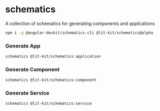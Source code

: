 # schematics

A collection of schematics for generating components and applications

```BASH
npm i -g @angular-devkit/schematics-cli @lit-kit/schematics@alpha
```

### Generate App

```bash
schematics @lit-kit/schematics:application
```

### Generate Component

```bash
schematics @lit-kit/schematics:component
```

### Generate Service

```bash
schematics @lit-kit/schematics:service
```

